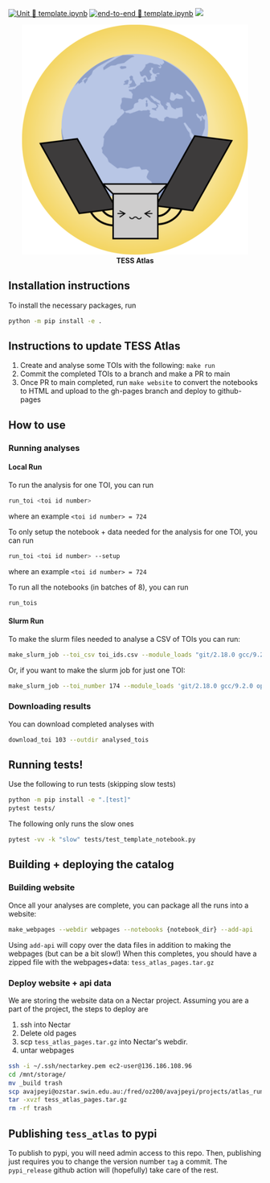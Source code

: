 [![Unit 🧪 `template.ipynb`](https://github.com/dfm/tess-atlas/workflows/Unit%20%F0%9F%A7%AA%20%60template.ipynb%60/badge.svg)](https://github.com/dfm/tess-atlas/actions?query=workflow%3A%22Unit+%F0%9F%A7%AA+%60template.ipynb%60%22)
[![end-to-end 🧪 `template.ipynb`](https://github.com/dfm/tess-atlas/workflows/end-to-end%20%F0%9F%A7%AA%20%60template.ipynb%60/badge.svg)](https://github.com/dfm/tess-atlas/actions?query=workflow%3A%22end-to-end+%F0%9F%A7%AA+%60template.ipynb%60%22)
[![](https://img.shields.io/badge/Paper-Download-orange)](https://nightly.link/dfm/tess-atlas/workflows/build_paper/paper/main.pdf.zip)

<p align="center">
  <img width = "450" src="src/tess_atlas/webbuilder/template/_static/atlas_logo.png" />
  <br>
  <b>TESS Atlas</b>
</p>

## Installation instructions
To install the necessary packages, run
```bash
python -m pip install -e .
```

## Instructions to update TESS Atlas
1. Create and analyse some TOIs with the following: `make run`
2. Commit the completed TOIs to a branch and make a PR to main
3. Once PR to main completed, run `make website` to convert the notebooks to HTML and upload to the gh-pages branch and deploy to github-pages

## How to use

### Running analyses
#### Local Run
To run the analysis for one TOI, you can run
```bash
run_toi <toi id number>
```
where an example `<toi id number> = 724`

To only setup the notebook + data needed for the analysis for one TOI, you can run
```bash
run_toi <toi id number> --setup
```
where an example `<toi id number> = 724`

To run all the notebooks (in batches of 8), you can run
```bash
run_tois
```

#### Slurm Run

To make the slurm files needed to analyse a CSV of TOIs you can run:
```bash
make_slurm_job --toi_csv toi_ids.csv --module_loads "git/2.18.0 gcc/9.2.0 openmpi/4.0.2 python/3.8.5"
```

Or, if you want to make the slurm job for just one TOI:
```bash
make_slurm_job --toi_number 174 --module_loads 'git/2.18.0 gcc/9.2.0 openmpi/4.0.2 python/3.8.5'
```

### Downloading results
You can download completed analyses with
```bash
download_toi 103 --outdir analysed_tois
```

## Running tests!
Use the following to run tests (skipping slow tests)
```bash
python -m pip install -e ".[test]"
pytest tests/
```
The following only runs the slow ones
```bash
pytest -vv -k "slow" tests/test_template_notebook.py
```

## Building + deploying the catalog
### Building website
Once all your analyses are complete, you can package all the runs into a website:
```bash
make_webpages --webdir webpages --notebooks {notebook_dir} --add-api
```
Using `add-api` will copy over the data files in addition to making the webpages (but can be a bit slow!)
When this completes, you should have a zipped file with the webpages+data: `tess_atlas_pages.tar.gz`

### Deploy website + api data
We are storing the website data on a Nectar project.
Assuming you are a part of the project, the steps to deploy are
1. ssh into Nectar
2. Delete old pages
3. scp `tess_atlas_pages.tar.gz` into Nectar's webdir.
4. untar webpages
```bash
ssh -i ~/.ssh/nectarkey.pem ec2-user@136.186.108.96
cd /mnt/storage/
mv _build trash
scp avajpeyi@ozstar.swin.edu.au:/fred/oz200/avajpeyi/projects/atlas_runs/tess_atlas_pages.tar.gz .
tar -xvzf tess_atlas_pages.tar.gz
rm -rf trash
```


## Publishing `tess_atlas` to pypi
To publish to pypi, you will need admin access to this repo.
Then, publishing just requires you to change the version number `tag` a commit.
The `pypi_release` github action will (hopefully) take care of the rest.
